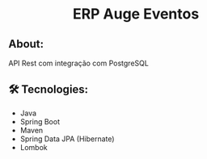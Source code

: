 <h1 align="center">ERP Auge Eventos</h1>

## About:
<p>API Rest com integração com PostgreSQL</p>

## 🛠 Tecnologies:
 <ul>
    <li>Java</li>
    <li>Spring Boot</li>
    <li>Maven</li>
    <li>Spring Data JPA (Hibernate)</li>
    <li>Lombok</li>
 </ul>